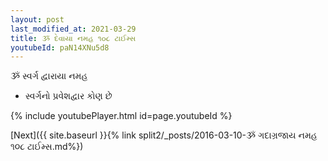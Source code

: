 ```yaml
---
layout: post
last_modified_at: 2021-03-29
title: ૐ દેવાયા નમહ ૧૦૮ ટાઈમ્સ
youtubeId: paN14XNu5d8
---
```

 
 
 ૐ સ્વર્ગ દ્વારાયા નમહ  
 
 -  સ્વર્ગનો પ્રવેશદ્વાર કોણ છે 
 
  
 
  
 
 
 
 
 
 


{% include youtubePlayer.html id=page.youtubeId %}
 
[Next]({{ site.baseurl }}{% link  split2/_posts/2016-03-10-ૐ ગદાગ્રજાય નમહ ૧૦૮ ટાઈમ્સ.md%})
 

